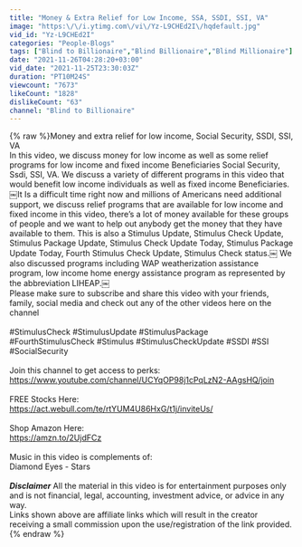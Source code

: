```yaml
---
title: "Money & Extra Relief for Low Income, SSA, SSDI, SSI, VA"
image: "https:\/\/i.ytimg.com\/vi\/Yz-L9CHEd2I\/hqdefault.jpg"
vid_id: "Yz-L9CHEd2I"
categories: "People-Blogs"
tags: ["Blind to Billionaire","Blind Billionaire","Blind Millionaire"]
date: "2021-11-26T04:28:20+03:00"
vid_date: "2021-11-25T23:30:03Z"
duration: "PT10M24S"
viewcount: "7673"
likeCount: "1828"
dislikeCount: "63"
channel: "Blind to Billionaire"
---
```

{% raw %}Money and extra relief for low income, Social Security, SSDI, SSI, VA<br />In this video, we discuss money for low income as well as some relief programs for low income and fixed income Beneficiaries Social Security, Ssdi, SSI, VA. We discuss a variety of different programs in this video that would benefit low income individuals as well as fixed income Beneficiaries.￼It Is a difficult time right now and millions of Americans need additional support, we discuss relief programs that are available for low income and fixed income in this video, there’s a lot of money available for these groups of people and we want to help out anybody get the money that they have available to them. This is also a Stimulus Update, Stimulus Check Update, Stimulus Package Update, Stimulus Check Update Today, Stimulus Package Update Today, Fourth Stimulus Check Update, Stimulus Check status.￼ We also discussed programs including WAP weatherization assistance program, low income home energy assistance program as represented by the abbreviation LIHEAP.￼<br />Please make sure to subscribe and share this video with your friends, family, social media and check out any of the other videos here on the channel<br /><br />#StimulusCheck #StimulusUpdate #StimulusPackage #FourthStimulusCheck #Stimulus #StimulusCheckUpdate #SSDI #SSI #SocialSecurity <br /><br />Join this channel to get access to perks:<br /><a rel="nofollow" target="blank" href="https://www.youtube.com/channel/UCYqOP98j1cPqLzN2-AAgsHQ/join">https://www.youtube.com/channel/UCYqOP98j1cPqLzN2-AAgsHQ/join</a><br /><br />FREE Stocks Here:<br /><a rel="nofollow" target="blank" href="https://act.webull.com/te/rtYUM4U86HxG/t1j/inviteUs/">https://act.webull.com/te/rtYUM4U86HxG/t1j/inviteUs/</a><br /><br />Shop Amazon Here:<br /><a rel="nofollow" target="blank" href="https://amzn.to/2UjdFCz">https://amzn.to/2UjdFCz</a><br /><br />Music in this video is complements of:<br />Diamond Eyes - Stars<br /><br />***Disclaimer*** All the material in this video is for entertainment purposes only and is not financial, legal, accounting, investment advice, or advice in any way. <br />Links shown above are affiliate links which will result in the creator receiving a small commission upon the use/registration of the link provided.{% endraw %}
